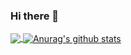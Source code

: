 ### Hi there 👋

<a href="https://github.com/anuraghazra/github-readme-stats">
  <img align="center" src="github-readme-stats.vercel.app/api/top-langs/?username=daniCh8&theme=radical&hide=glsl,python" />
</a>
<a href="https://github.com/anuraghazra/github-readme-stats">
  <img align="center" src="github-readme-stats.vercel.app/api?username=daniCh8&show_icons=true&theme=radical&line_height=27" alt="Anurag's github stats" />
</a>

<!--
**daniCh8/daniCh8** is a ✨ _special_ ✨ repository because its `README.md` (this file) appears on your GitHub profile.

Here are some ideas to get you started:

- 🔭 I’m currently working on ...
- 🌱 I’m currently learning ...
- 👯 I’m looking to collaborate on ...
- 🤔 I’m looking for help with ...
- 💬 Ask me about ...
- 📫 How to reach me: ...
- 😄 Pronouns: ...
- ⚡ Fun fact: ...
-->
